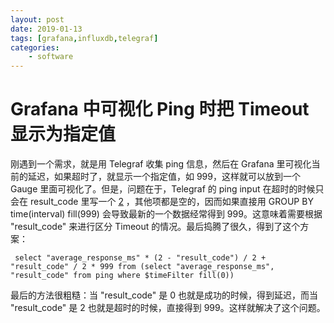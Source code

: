 ```yaml
---
layout: post
date: 2019-01-13
tags: [grafana,influxdb,telegraf]
categories:
    - software
---
```


# Grafana 中可视化 Ping 时把 Timeout 显示为指定值

刚遇到一个需求，就是用 Telegraf 收集 ping 信息，然后在 Grafana 里可视化当前的延迟，如果超时了，就显示一个指定值，如 999，这样就可以放到一个 Gauge 里面可视化了。但是，问题在于，Telegraf 的 ping input 在超时的时候只会在 result_code 里写一个 [2](https://github.com/influxdata/telegraf/tree/master/plugins/inputs/ping) ，其他项都是空的，因而如果直接用 GROUP BY time(interval) fill(999) 会导致最新的一个数据经常得到 999。这意味着需要根据 "result_code" 来进行区分 Timeout 的情况。最后捣腾了很久，得到了这个方案：

```
 select "average_response_ms" * (2 - "result_code") / 2 + "result_code" / 2 * 999 from (select "average_response_ms", "result_code" from ping where $timeFilter fill(0))
```

最后的方法很粗糙：当 "result_code" 是 0 也就是成功的时候，得到延迟，而当 "result_code" 是 2 也就是超时的时候，直接得到 999。这样就解决了这个问题。